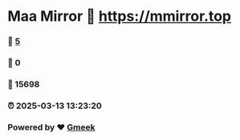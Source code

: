 # Maa Mirror :link: https://mmirror.top 
### :page_facing_up: [5](https://mmirror.top/tag.html) 
### :speech_balloon: 0 
### :hibiscus: 15698 
### :alarm_clock: 2025-03-13 13:23:20 
### Powered by :heart: [Gmeek](https://github.com/Meekdai/Gmeek)
